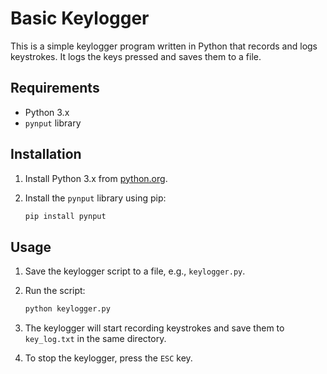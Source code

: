 # Basic Keylogger

This is a simple keylogger program written in Python that records and logs keystrokes. It logs the keys pressed and saves them to a file.

## Requirements

- Python 3.x
- `pynput` library

## Installation

1. Install Python 3.x from [python.org](https://www.python.org/downloads/).

2. Install the `pynput` library using pip:

    ```sh
    pip install pynput
    ```

## Usage

1. Save the keylogger script to a file, e.g., `keylogger.py`.

2. Run the script:

    ```sh
    python keylogger.py
    ```

3. The keylogger will start recording keystrokes and save them to `key_log.txt` in the same directory.

4. To stop the keylogger, press the `ESC` key.
